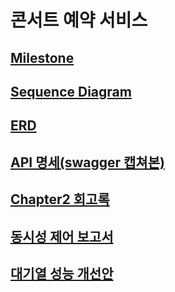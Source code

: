 # 콘서트 예약 서비스

## [Milestone](https://github.com/orgs/hpp-backend-15/projects/8/views/6?layout=roadmap)<br>
## [Sequence Diagram](https://github.com/hpp-backend-15/java-concert-seojunhyeok/blob/step5/docs/markdown/sequenceDiagram.md)
## [ERD](https://github.com/hpp-backend-15/java-concert-seojunhyeok/blob/step7/docs/markdown/ERD.md)<br>
## [API 명세(swagger 캡쳐본)](https://github.com/hpp-backend-15/java-concert-seojunhyeok/blob/step7/docs/markdown/API%20Spec.md)
## [Chapter2 회고록](https://github.com/hpp-backend-15/java-concert-seojunhyeok/blob/step10/docs/markdown/chapter2-review.md)
## [동시성 제어 보고서](https://velog.io/@sjhgd107/%EB%8F%99%EC%8B%9C%EC%84%B1-%EC%A0%9C%EC%96%B4-%EB%B3%B4%EA%B3%A0%EC%84%9C)
## [대기열 성능 개선안](https://velog.io/@sjhgd107/%EC%BD%98%EC%84%9C%ED%8A%B8-%EB%8C%80%EA%B8%B0%EC%97%B4-%EA%B5%AC%ED%98%84%EC%9D%98-Redis-%EC%A0%84%ED%99%98-%EB%B3%B4%EA%B3%A0%EC%84%9C)